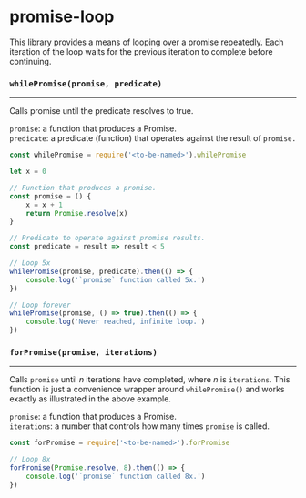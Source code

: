 promise-loop
============

This library provides a means of looping over a promise repeatedly. Each
iteration of the loop waits for the previous iteration to complete before
continuing.

### `whilePromise(promise, predicate)`
---------------------------------
Calls promise until the predicate resolves to true.

`promise`: a function that produces a Promise.  
`predicate`: a predicate (function) that operates against the result of `promise.`

```js
const whilePromise = require('<to-be-named>').whilePromise

let x = 0

// Function that produces a promise.
const promise = () {
	x = x + 1
	return Promise.resolve(x)
}

// Predicate to operate against promise results.
const predicate = result => result < 5

// Loop 5x
whilePromise(promise, predicate).then(() => {
	console.log('`promise` function called 5x.')
})

// Loop forever
whilePromise(promise, () => true).then(() => {
	console.log('Never reached, infinite loop.')
})
```

### `forPromise(promise, iterations)`
---------------------------------
Calls `promise` until *n* iterations have completed, where *n* is `iterations`.
This function is just a convenience wrapper around `whilePromise()` and works
exactly as illustrated in the above example.

`promise`: a function that produces a Promise.  
`iterations`: a number that controls how many times `promise` is called.


```js
const forPromise = require('<to-be-named>').forPromise

// Loop 8x
forPromise(Promise.resolve, 8).then(() => {
	console.log('`promise` function called 8x.')
})
```
